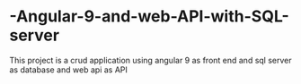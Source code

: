 # -Angular-9-and-web-API-with-SQL-server
This project is a crud application using angular 9 as front end and sql server as database and web api as API
